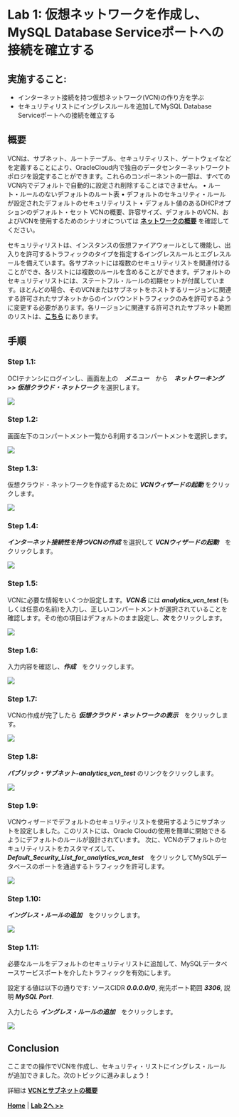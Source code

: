 # Lab 1: 仮想ネットワークを作成し、MySQL Database Serviceポートへの接続を確立する

## 実施すること:

- インターネット接続を持つ仮想ネットワーク(VCN)の作り方を学ぶ
- セキュリティリストにイングレスルールを追加してMySQL Database Serviceポートへの接続を確立する


## 概要

VCNは、サブネット、ルートテーブル、セキュリティリスト、ゲートウェイなどを定義することにより、OracleCloud内で独自のデータセンターネットワークトポロジを設定することができます。これらのコンポーネントの一部は、すべてのVCN内でデフォルトで自動的に設定され削除することはできません。
•	ルート・ルールのないデフォルトのルート表
•	デフォルトのセキュリティ・ルールが設定されたデフォルトのセキュリティリスト
•	デフォルト値のあるDHCPオプションのデフォルト・セット
VCNの概要、許容サイズ、デフォルトのVCN、およびVCNを使用するためのシナリオについては **[ネットワークの概要](https://docs.oracle.com/en-us/iaas/Content/Network/Concepts/overview.htm#network_landing)** を確認してください。

セキュリティリストは、インスタンスの仮想ファイアウォールとして機能し、出入りを許可するトラフィックのタイプを指定するイングレスルールとエグレスルールを備えています。各サブネットには複数のセキュリティリストを関連付けることができ、各リストには複数のルールを含めることができます。デフォルトのセキュリティリストには、ステートフル・ルールの初期セットが付属しています。ほとんどの場合、そのVCNまたはサブネットをホストするリージョンに関連する許可されたサブネットからのインバウンドトラフィックのみを許可するように変更する必要があります。各リージョンに関連する許可されたサブネット範囲のリストは、**[こちら](https://docs.cloud.oracle.com/iaas/tools/public_ip_ranges.json)** にあります。

## 手順

### **Step 1.1:**
  OCIテナンシにログインし、画面左上の　_**メニュー**_　から　_**ネットワーキング >> 仮想クラウド・ネットワーク**_ を選択します。

![](./images/HW1_vcn.png)

### **Step 1.2:**
 画面左下のコンパートメント一覧から利用するコンパートメントを選択します。

![](./images/HW1b_vcn.png)

### **Step 1.3:** 
 仮想クラウド・ネットワークを作成するために _**VCNウィザードの起動**_ をクリックします。 
  
![](./images/HW2_vcn.png)

### **Step 1.4:** 
 _**インターネット接続性を持つVCNの作成**_ を選択して _**VCNウィザードの起動**_　をクリックします。

![](./images/HW3_vcn.png)

### **Step 1.5:**
 VCNに必要な情報をいくつか設定します。_**VCN名**_ には _**analytics_vcn_test**_ (もしくは任意の名前)を入力し、正しいコンパートメントが選択されていることを確認します。その他の項目はデフォルトのまま設定し、_**次**_ をクリックします。

![](./images/HW4_vcn.png)

### **Step 1.6:** 
 入力内容を確認し、_**作成**_　をクリックします。

![](./images/HW5_vcn.png)

### **Step 1.7:** 
 VCNの作成が完了したら _**仮想クラウド・ネットワークの表示**_　をクリックします。

![](./images/HW6_vcn.png)

### **Step 1.8:** 
 _**パブリック・サブネット-analytics_vcn_test**_ のリンクをクリックします。

![](./images/HW7_vcn.png)

### **Step 1.9:** 
 VCNウィザードでデフォルトのセキュリティリストを使用するようにサブネットを設定しました。このリストには、Oracle Cloudの使用を簡単に開始できるようにデフォルトのルールが設計されています。
 次に、VCNのデフォルトのセキュリティリストをカスタマイズして、_**Default_Security_List_for_analytics_vcn_test**_　をクリックしてMySQLデータベースのポートを通過するトラフィックを許可します。  

![](./images/HW8_vcn.png)

### **Step 1.10:** 
  _**イングレス・ルールの追加**_　をクリックします。

![](./images/HW9_vcn.png)

### **Step 1.11:**
 必要なルールをデフォルトのセキュリティリストに追加して、MySQLデータベースサービスポートを介したトラフィックを有効にします。

設定する値は以下の通りです:
ソースCIDR  _**0.0.0.0/0**_,  宛先ポート範囲 _**3306**_, 説明  _**MySQL Port**_.

入力したら _**イングレス・ルールの追加**_　をクリックします。

![](./images/HW10_vcn.png)


## Conclusion

ここまでの操作でVCNを作成し、セキュリティ・リストにイングレス・ルールが追加できました。次のトピックに進みましょう！

詳細は **[VCNとサブネットの概要](https://docs.oracle.com/ja-jp/iaas/Content/Network/Tasks/managingVCNs_topic-Overview_of_VCNs_and_Subnets.htm)**

**[Home](../README.md)** | **[Lab 2へ >>](../Lab2/README.md)**
